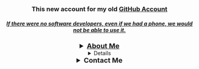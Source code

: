 <h3 align="center">This new account for my old <a href="https://github.com/erqewee">GitHub Account</h3>

<h5 align="center">If there were no software developers, even if we had a phone, we would not be able to use it.</h1>

<details align="center">
  <summary style="font-weight: bold; font-size: 18px">About Me</summary>
  <br>
  <p>My name is Eren! I'm 15 years old. I'm currently learning <b>C#</b> and <b>C++</b>! My goal is Software Engineer.</p>
</details>
<details align="center">
  <summary style="font-weight: bold; font-size: 18px">My Stats</summary>
  <br>
 <img src="https://github-readme-stats.vercel.app/api?username=erqewee&show_icons=true&theme=dark"/> 
 <img src="https://github-readme-streak-stats.herokuapp.com/?user=erqewee&theme=dark"/>
 <img src="https://github-profile-trophy.vercel.app/?username=erqewee&theme=nord" width="%100" height="150px" alt="stats" />
 <h3>Most Used Languages (Last Year)</h3>
 <img src="https://wakatime.com/share/@erqewee/0247cfa0-bbf7-49b0-b660-4a734e7ff28e.svg" height="400">
 <h6>Powered by <a href="https://www.wakatime.com" target="_blank">&nbsp;wakatime.com&nbsp;</a></h6>
</details>
<details align="center">
  <summary style="font-weight: bold; font-size: 18px">Contact Me</summary>
  <br>
  <p>My Discord Server (<a href="https://discord.com/users/744835491643260988" target="_blank">My Profile</a>): <a href="https://discord.gg/ZwhgJvXqm9" target="_blank">discord.gg/ZwhgJvXqm9</a>
  <p>My YouTube Channel: <a href="https://youtube.com/c/Erqewee" target="_blank">youtube.com/Erqewee</a>
  <p>My Twitter Adress: <a href="https://twitter.com/erqeweeofficial" target="_blank">twitter.com/ErqeweeOfficial</a></p>
</details>
